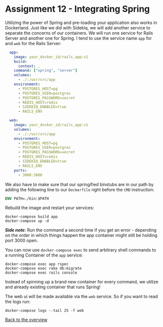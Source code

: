 # Assignment 12 - Integrating Spring

Utilizing the power of Spring and pre-loading your application also works in Dockerland. Just like we did with Sidekiq, we will add another service to separate the concerns of our containers. We will run one service for Rails Server and another one for Spring. I tend to use the service name `app` for and `web` for the Rails Server:

```yaml
  app:
    image: your_docker_id/rails_app:v1
    build:
      context: .
    command: ["spring", "server"]
    volumes:
      - ./:/usr/src/app
    environment:
      - POSTGRES_HOST=pg
      - POSTGRES_USER=postgres
      - POSTGRES_PASSWORD=secret
      - REDIS_HOST=redis
      - SIDEKIQ_ENABLED=true
      - RAILS_ENV

  web:
    image: your_docker_id/rails_app:v1
    volumes:
      - ./:/usr/src/app
    environment:
      - POSTGRES_HOST=pg
      - POSTGRES_USER=postgres
      - POSTGRES_PASSWORD=secret
      - REDIS_HOST=redis
      - SIDEKIQ_ENABLED=true
      - RAILS_ENV
    ports:
      - 3000:3000
```

We also have to make sure that our springified binstubs are in our path by adding the following line to our `Dockerfile` right before the `CMD` instruction:

```Dockerfile
ENV PATH=./bin:$PATH
```

Rebuild the image and restart your services:
```
docker-compose build app
docker-compose up -d
```

*__Side note__*: Run the command a second time if you get an error - depending on the order in which things happen the app container might still be holding port 3000 open.

You can now use `docker-compose exec` to send arbitrary shell commands to a running Container of the `app` service:
```
docker-compose exec app rspec
docker-compose exec rake db:migrate
docker-compose exec rails console
```

Instead of spinning up a brand new container for every command, we utilize and already existing container that runs Spring!

The web ui will be made available via the `web` service. So if you want to read the logs run:
```
docker-compose logs --tail 25 -f web
```

[Back to the overview](../README.md#assignments)
